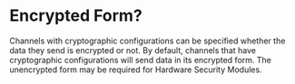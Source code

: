 # Encrypted Form?
Channels with cryptographic configurations can be specified whether the data they send is encrypted or not.
By default, channels that have cryptographic configurations will send data in its encrypted form.
The unencrypted form may be required for Hardware Security Modules.
